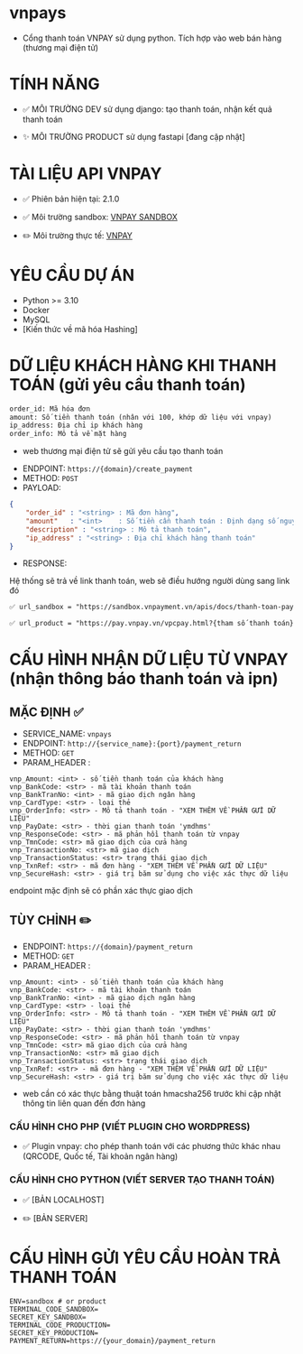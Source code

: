 # vnpays

- Cổng thanh toán VNPAY sử dụng python. Tích hợp vào web bán hàng (thương mại điện tử)

# TÍNH NĂNG

- ✅ MÔI TRƯỜNG DEV sử dụng django: tạo thanh toán, nhận kết quả thanh toán

- ✨ MÔI TRƯỜNG PRODUCT sử dụng fastapi [đang cập nhật]

# TÀI LIỆU API VNPAY

- ✅ Phiên bản hiện tại: 2.1.0  

- ✅ Môi trường sandbox: [VNPAY SANDBOX](https://sandbox.vnpayment.vn/apis/docs/thanh-toan-pay/pay.html)

- ✏️ Môi trường thực tế: [VNPAY](https://pay.vnpay.vn/vpcpay.html)

# YÊU CẦU DỰ ÁN

- Python >= 3.10
- Docker
- MySQL
- [Kiến thức về mã hóa Hashing]


# DỮ LIỆU KHÁCH HÀNG KHI THANH TOÁN (gửi yêu cầu thanh toán)

```txt
order_id: Mã hóa đơn
amount: Số tiền thanh toán (nhân với 100, khớp dữ liệu với vnpay)
ip_address: Địa chỉ ip khách hàng
order_info: Mô tả về mặt hàng
```

- web thương mại điện tử sẽ gửi yêu cầu tạo thanh toán

+ ENDPOINT: ```https://{domain}/create_payment```
+ METHOD: ```POST```
+ PAYLOAD:

```json
{
    "order_id" : "<string> : Mã đơn hàng",
    "amount"   : "<int>    : Số tiền cần thanh toán : Định dạng số nguyên không có dấu phẩy và nhân thêm 100",
    "description" : "<string> : Mô tả thanh toán",
    "ip_address" : "<string> : Địa chỉ khách hàng thanh toán"
}
```

+ RESPONSE:

Hệ thống sẽ trả về link thanh toán, web sẽ điều hướng người dùng sang link đó

```txt
✅ url_sandbox = "https://sandbox.vnpayment.vn/apis/docs/thanh-toan-pay/pay.html?{tham số thanh toán}&vnp_SecretHash={giá trị dùng cho mã hóa}"

✅ url_product = "https://pay.vnpay.vn/vpcpay.html?{tham số thanh toán}&vnp_SecretHash={giá trị dùng cho mã hóa}"
```


# CẤU HÌNH NHẬN DỮ LIỆU TỪ VNPAY (nhận thông báo thanh toán và ipn)

## MẶC ĐỊNH ✅

+ SERVICE_NAME: ```vnpays```
+ ENDPOINT: ```http://{service_name}:{port}/payment_return```
+ METHOD: ```GET```
+ PARAM_HEADER :

```
vnp_Amount: <int> - số tiền thanh toán của khách hàng
vnp_BankCode: <str> - mã tài khoản thanh toán
vnp_BankTranNo: <int> - mã giao dịch ngân hàng
vnp_CardType: <str> - loại thẻ
vnp_OrderInfo: <str> - Mô tả thanh toán - "XEM THÊM VỀ PHẦN GỬI DỮ LIỆU"
vnp_PayDate: <str> - thời gian thanh toán 'ymdhms'
vnp_ResponseCode: <str> - mã phản hồi thanh toán từ vnpay
vnp_TmnCode: <str> mã giao dịch của cửa hàng
vnp_TransactionNo: <str> mã giao dịch
vnp_TransactionStatus: <str> trạng thái giao dịch
vnp_TxnRef: <str> - mã đơn hàng - "XEM THÊM VỀ PHẦN GỬI DỮ LIỆU"
vnp_SecureHash: <str> - giá trị băm sử dụng cho việc xác thực dữ liệu
```

endpoint mặc định sẽ có phần xác thực giao dịch


## TÙY CHỈNH ✏️

+ ENDPOINT: ```https://{domain}/payment_return```
+ METHOD: ```GET```
+ PARAM_HEADER :

```
vnp_Amount: <int> - số tiền thanh toán của khách hàng
vnp_BankCode: <str> - mã tài khoản thanh toán
vnp_BankTranNo: <int> - mã giao dịch ngân hàng
vnp_CardType: <str> - loại thẻ
vnp_OrderInfo: <str> - Mô tả thanh toán - "XEM THÊM VỀ PHẦN GỬI DỮ LIỆU"
vnp_PayDate: <str> - thời gian thanh toán 'ymdhms'
vnp_ResponseCode: <str> - mã phản hồi thanh toán từ vnpay
vnp_TmnCode: <str> mã giao dịch của cửa hàng
vnp_TransactionNo: <str> mã giao dịch
vnp_TransactionStatus: <str> trạng thái giao dịch
vnp_TxnRef: <str> - mã đơn hàng - "XEM THÊM VỀ PHẦN GỬI DỮ LIỆU"
vnp_SecureHash: <str> - giá trị băm sử dụng cho việc xác thực dữ liệu
```

+ web cần có xác thực bằng thuật toán hmacsha256 trước khi cập nhật thông tin liên quan đến đơn hàng


### CẤU HÌNH CHO PHP (VIẾT PLUGIN CHO WORDPRESS)

- ✅ Plugin vnpay: cho phép thanh toán với các phương thức khác nhau (QRCODE, Quốc tế, Tài khoản ngân hàng)

### CẤU HÌNH CHO PYTHON (VIẾT SERVER TẠO THANH TOÁN)

- ✅ [BẢN LOCALHOST]

- ✏️ [BẢN SERVER]


# CẤU HÌNH GỬI YÊU CẦU HOÀN TRẢ THANH TOÁN

```.env
ENV=sandbox # or product
TERMINAL_CODE_SANDBOX=
SECRET_KEY_SANDBOX=
TERMINAL_CODE_PRODUCTION=
SECRET_KEY_PRODUCTION=
PAYMENT_RETURN=https://{your_domain}/payment_return
```
